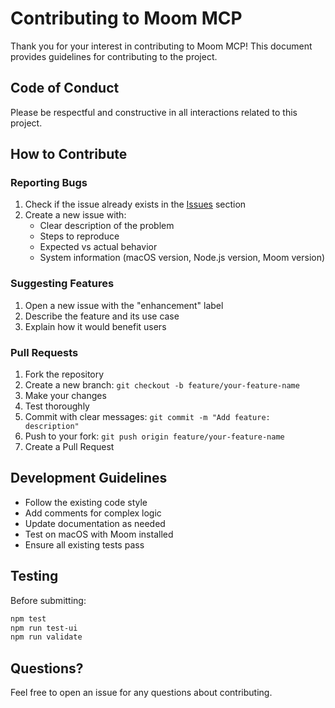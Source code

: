 # Contributing to Moom MCP

Thank you for your interest in contributing to Moom MCP! This document provides guidelines for contributing to the project.

## Code of Conduct

Please be respectful and constructive in all interactions related to this project.

## How to Contribute

### Reporting Bugs

1. Check if the issue already exists in the [Issues](https://github.com/itrimble/moom-mcp/issues) section
2. Create a new issue with:
   - Clear description of the problem
   - Steps to reproduce
   - Expected vs actual behavior
   - System information (macOS version, Node.js version, Moom version)

### Suggesting Features

1. Open a new issue with the "enhancement" label
2. Describe the feature and its use case
3. Explain how it would benefit users

### Pull Requests

1. Fork the repository
2. Create a new branch: `git checkout -b feature/your-feature-name`
3. Make your changes
4. Test thoroughly
5. Commit with clear messages: `git commit -m "Add feature: description"`
6. Push to your fork: `git push origin feature/your-feature-name`
7. Create a Pull Request

## Development Guidelines

- Follow the existing code style
- Add comments for complex logic
- Update documentation as needed
- Test on macOS with Moom installed
- Ensure all existing tests pass

## Testing

Before submitting:
```bash
npm test
npm run test-ui
npm run validate
```

## Questions?

Feel free to open an issue for any questions about contributing.